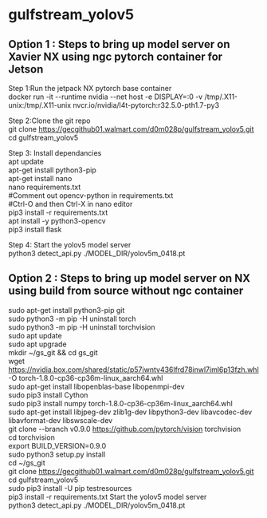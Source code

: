 # gulfstream_yolov5

## Option 1 : Steps to bring up model server on Xavier NX using ngc pytorch container for Jetson

Step 1:Run the jetpack NX pytorch base container\
docker run -it --runtime nvidia --net host -e DISPLAY=:0 -v /tmp/.X11-unix:/tmp/.X11-unix  nvcr.io/nvidia/l4t-pytorch:r32.5.0-pth1.7-py3

Step 2:Clone the git repo\
git clone https://gecgithub01.walmart.com/d0m028p/gulfstream_yolov5.git \
cd gulfstream_yolov5

Step 3: Install dependancies\
apt update\
apt-get install python3-pip\
apt-get install nano\
nano requirements.txt\
#Comment out opencv-python in requirements.txt\
#Ctrl-O and then Ctrl-X in nano editor\
pip3 install -r requirements.txt\
apt install -y python3-opencv\
pip3 install flask

Step 4: Start the yolov5 model server\
python3 detect_api.py ./MODEL_DIR/yolov5m_0418.pt

## Option 2 : Steps to bring up model server on NX using build from source without ngc container
sudo apt-get install python3-pip git\
sudo python3 -m pip -H uninstall torch\
sudo python3 -m pip -H uninstall torchvision\
sudo apt update\
sudo apt upgrade\
mkdir ~/gs_git && cd gs_git\
wget https://nvidia.box.com/shared/static/p57jwntv436lfrd78inwl7iml6p13fzh.whl -O torch-1.8.0-cp36-cp36m-linux_aarch64.whl\
sudo apt-get install libopenblas-base libopenmpi-dev\
sudo pip3 install Cython\
sudo pip3 install numpy torch-1.8.0-cp36-cp36m-linux_aarch64.whl\
sudo apt-get install libjpeg-dev zlib1g-dev libpython3-dev libavcodec-dev libavformat-dev libswscale-dev\
git clone --branch v0.9.0 https://github.com/pytorch/vision torchvision\
cd torchvision\
export BUILD_VERSION=0.9.0\
sudo python3 setup.py install\
cd ~/gs_git\
git clone https://gecgithub01.walmart.com/d0m028p/gulfstream_yolov5.git \
cd gulfstream_yolov5\
sudo pip3 install -U pip testresources\
pip3 install -r requirements.txt
Start the yolov5 model server\
python3 detect_api.py ./MODEL_DIR/yolov5m_0418.pt
